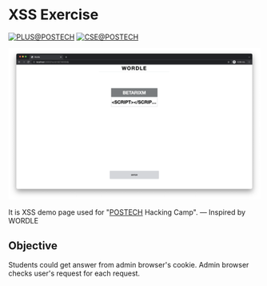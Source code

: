 # XSS Exercise

[![PLUS@POSTECH](https://img.shields.io/badge/PLUS-POSTECH-000000)](https://plus.or.kr) 
[![CSE@POSTECH](https://img.shields.io/badge/Computer%20Science%20&%20Engineering-POSTECH-c80150)](https://cse.postech.ac.kr)

![Screenshot](docs/preview.png)

It is XSS demo page used for "[POSTECH](https://postech.ac.kr) Hacking Camp". — Inspired by WORDLE

## Objective

Students could get answer from admin browser's cookie. Admin browser checks user's request for each request.
